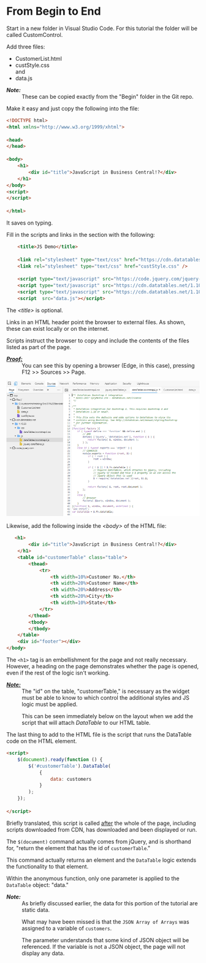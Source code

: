 # From Begin to End
Start in a new folder in Visual Studio Code. For this tutorial the folder will be called CustomControl.

Add three files:

* CustomerList.html
* custStyle.css<br>
and
* data.js

<dl>
<dt style="font-style:italic;font-weight:bold;font-size:14px">Note:</dt>
<dd>These can be copied exactly from the "Begin" folder in the Git repo.</dd>
</dl>

Make it easy and just copy the following into the file:
````html
<!DOCTYPE html>
<html xmlns="http://www.w3.org/1999/xhtml">

<head>
</head>

<body>
    <h1>
        <div id="title">JavaScript in Business Central!?</div>
    </h1>
</body>
<script>
</script>

</html>
````
It saves on typing.

Fill in the scripts and links in the <head> section with the following:
````html
    <title>JS Demo</title>

    <link rel="stylesheet" type="text/css" href="https://cdn.datatables.net/1.10.23/css/dataTables.bootstrap4.css" />
    <link rel="stylesheet" type="text/css" href="custStyle.css" />

    <script type="text/javascript" src="https://code.jquery.com/jquery-3.3.1.js"></script>
    <script type="text/javascript" src="https://cdn.datatables.net/1.10.23/js/jquery.dataTables.js"></script>
    <script type="text/javascript" src="https://cdn.datatables.net/1.10.23/js/dataTables.bootstrap4.js"></script>
    <script  src="data.js"></script>
````

The *\<title>* is optional.

Links in an HTML header point the browser to external files. As shown, these can exist locally or on the internet.

Scripts instruct the browser to copy and include the contents of the files listed as part of the page. 
<dl>
<dt style="font-style:italic;font-weight:bold;font-size:14px"><a href="">Proof:</a></dt>
<dd>You can see this by opening a browser (Edge, in this case), pressing F12 >> Sources >> Page.  

</dd>
</dl>

![alt](../../media/CDNContent.PNG)

Likewise, add the following inside the *\<body>* of the HTML file:
````html
   <h1>
        <div id="title">JavaScript in Business Central!?</div>
    </h1>
    <table id="customerTable" class="table">
        <thead>
            <tr>
                <th width=10%>Customer No.</th>
                <th width=20%>Customer Name</th>
                <th width=20%>Address</th>
                <th width=20%>City</th>
                <th width=10%>State</th>
            </tr>
        </thead>
        <tbody>
        </tbody>
    </table>
    <div id="footer"></div>
</body>
````
The `<h1>` tag is an embellishment for the page and not really necessary. However, a heading on the page demonstrates whether the page is opened, even if the rest of the logic isn't working.

<dl>
<dt style="font-style:italic;font-weight:bold;font-size:14px"><a href="">Note:</a></dt>
<dd>The "id" on the table, "customerTable," is necessary as the widget must be able to know to which control the additional styles and JS logic must be applied.

This can be seen immediately below on the layout when we add the script that will attach *DataTable* to our HTML table.</dd></dl>

The last thing to add to the HTML file is the script that runs the DataTable code on the HTML element.

````html
<script>
    $(document).ready(function () {
        $('#customerTable').DataTable(
            {
                data: customers
            }
        );
    });
    
</script>
````

Briefly translated, this script is called <u>after</u> the whole of the page, including scripts downloaded from CDN, has downloaded and been displayed or run. 

The `$(document)` command actually comes from jQuery, and is shorthand for, "return the element that has the id of `customerTable`."

This command actually returns an element and the `DataTable` logic extends the functionality to that element.

Within the anonymous function, only one parameter is applied to the `DataTable` object: "data." 
<dl>
<dt style="font-style:italic;font-weight:bold;font-size:14px">Note:</dt>
<dd>As briefly discussed earlier, the data for this portion of the tutorial are static data. 

What may have been missed is that the `JSON Array of Arrays` was assigned to a variable of `customers`.

The parameter understands that some kind of JSON object will be referenced. If the variable is not a JSON object, the page will not display any data.</dd></dl>
